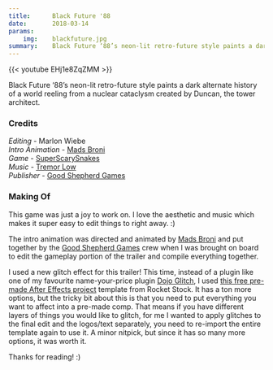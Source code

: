```yaml
---
title:      Black Future '88
date:       2018-03-14
params:
    img:    blackfuture.jpg
summary:    Black Future ‘88’s neon-lit retro-future style paints a dark alternate history of a world reeling from a nuclear cataclysm created  by Duncan, the tower architect.
---
```


{{< youtube EHj1e8ZqZMM >}}

Black Future ‘88’s neon-lit retro-future style paints a dark alternate history of a world reeling from a nuclear cataclysm created by Duncan, the tower architect.

### Credits
_Editing_ - Marlon Wiebe  
_Intro Animation_ - [Mads Broni](http://bndl.tv/portfolio/madsbroni/)   
_Game_ - [SuperScarySnakes](www.blackfuture88.com)  
_Music_ - [Tremor Low](https://soundcloud.com/tremorlow)  
_Publisher_ - [Good Shepherd Games](http://goodshepherd.games)  

### Making Of

This game was just a joy to work on.  I love the aesthetic and music which makes it super easy to edit things to right away. :)

The intro animation was directed and animated by [Mads Broni](http://bndl.tv/portfolio/madsbroni/) and put together by the [Good Shepherd Games](http://goodshepherd.games) crew when I was brought on board to edit the gameplay portion of the trailer and compile everything together.

I used a new glitch effect for this trailer!  This time, instead of a plugin like one of my favourite name-your-price plugin [Dojo Glitch](http://creativedojo.net/store/dojo-glitch-script/), I used [this free pre-made After Effects project](https://www.rocketstock.com/free-after-effects-templates/digital-distortion/) template from Rocket Stock.  It has a ton more options, but the tricky bit about this is that you need to put everything you want to affect into a pre-made comp.  That means if you have different layers of things you would like to glitch, for me I wanted to apply glitches to the final edit and the logos/text separately, you need to re-import the entire template again to use it.  A minor nitpick, but since it has so many more options, it was worth it.

Thanks for reading! :)